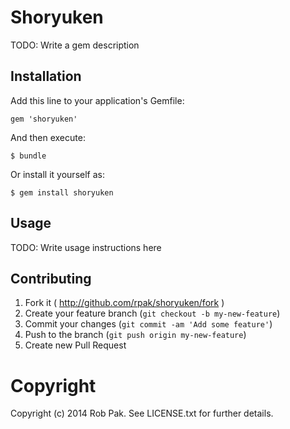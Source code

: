 # Shoryuken

TODO: Write a gem description

## Installation

Add this line to your application's Gemfile:

    gem 'shoryuken'

And then execute:

    $ bundle

Or install it yourself as:

    $ gem install shoryuken

## Usage

TODO: Write usage instructions here

## Contributing

1. Fork it ( http://github.com/rpak/shoryuken/fork )
2. Create your feature branch (`git checkout -b my-new-feature`)
3. Commit your changes (`git commit -am 'Add some feature'`)
4. Push to the branch (`git push origin my-new-feature`)
5. Create new Pull Request

# Copyright

Copyright (c) 2014 Rob Pak. See LICENSE.txt for
further details.

